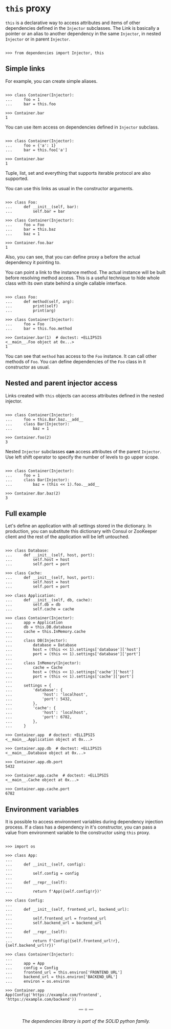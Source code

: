 # `this` proxy

`this` is a declarative way to access attributes and items of other dependencies
defined in the `Injector` subclasses. The Link is basically a pointer or an
alias to another dependency in the same `Injector`, in nested `Injector` or in
parent `Injector`.

```pycon

>>> from dependencies import Injector, this

```

## Simple links

For example, you can create simple aliases.

```pycon

>>> class Container(Injector):
...     foo = 1
...     bar = this.foo

>>> Container.bar
1

```

You can use item access on dependencies defined in `Injector` subclass.

```pycon

>>> class Container(Injector):
...     foo = {'a': 1}
...     bar = this.foo['a']

>>> Container.bar
1

```

Tuple, list, set and everything that supports iterable protocol are also
supported.

You can use this links as usual in the constructor arguments.

```pycon

>>> class Foo:
...     def __init__(self, bar):
...         self.bar = bar

>>> class Container(Injector):
...     foo = Foo
...     bar = this.baz
...     baz = 1

>>> Container.foo.bar
1

```

Also, you can see, that you can define proxy a before the actual dependency it
pointing to.

You can point a link to the instance method. The actual instance will be built
before resolving method access. This is a useful technique to hide whole class
with its own state behind a single callable interface.

```pycon

>>> class Foo:
...     def method(self, arg):
...         print(self)
...         print(arg)

>>> class Container(Injector):
...     foo = Foo
...     bar = this.foo.method

>>> Container.bar(1)  # doctest: +ELLIPSIS
<__main__.Foo object at 0x...>
1

```

You can see that `method` has access to the `Foo` instance. It can call other
methods of `Foo`. You can define dependencies of the `Foo` class in it
constructor as usual.

## Nested and parent injector access

Links created with `this` objects can access attributes defined in the nested
injector.

```pycon

>>> class Container(Injector):
...     foo = this.Bar.baz.__add__
...     class Bar(Injector):
...         baz = 1

>>> Container.foo(2)
3

```

Nested `Injector` subclasses **can** access attributes of the parent `Injector`.
Use left shift operator to specify the number of levels to go upper scope.

```pycon

>>> class Container(Injector):
...     foo = 1
...     class Bar(Injector):
...         baz = (this << 1).foo.__add__

>>> Container.Bar.baz(2)
3

```

## Full example

Let's define an application with all settings stored in the dictionary. In
production, you can substitute this dictionary with Consul or ZooKeeper client
and the rest of the application will be left untouched.

```pycon

>>> class Database:
...     def __init__(self, host, port):
...         self.host = host
...         self.port = port

>>> class Cache:
...     def __init__(self, host, port):
...         self.host = host
...         self.port = port

>>> class Application:
...     def __init__(self, db, cache):
...         self.db = db
...         self.cache = cache

>>> class Container(Injector):
...     app = Application
...     db = this.DB.database
...     cache = this.InMemory.cache
...
...     class DB(Injector):
...         database = Database
...         host = (this << 1).settings['database']['host']
...         port = (this << 1).settings['database']['port']
...
...     class InMemory(Injector):
...         cache = Cache
...         host = (this << 1).settings['cache']['host']
...         port = (this << 1).settings['cache']['port']
...
...     settings = {
...         'database': {
...             'host': 'localhost',
...             'port': 5432,
...         },
...         'cache': {
...             'host': 'localhost',
...             'port': 6782,
...         },
...     }

>>> Container.app  # doctest: +ELLIPSIS
<__main__.Application object at 0x...>

>>> Container.app.db  # doctest: +ELLIPSIS
<__main__.Database object at 0x...>

>>> Container.app.db.port
5432

>>> Container.app.cache  # doctest: +ELLIPSIS
<__main__.Cache object at 0x...>

>>> Container.app.cache.port
6782

```

## Environment variables

It is possible to access environment variables during dependency injection
process. If a class has a dependency in it's constructor, you can pass a value
from environment variable to the constructor using `this` proxy.

```pycon

>>> import os

>>> class App:
...
...     def __init__(self, config):
...
...         self.config = config
...
...     def __repr__(self):
...
...         return f'App({self.config!r})'

>>> class Config:
...
...     def __init__(self, frontend_url, backend_url):
...
...         self.frontend_url = frontend_url
...         self.backend_url = backend_url
...
...     def __repr__(self):
...
...         return f'Config({self.frontend_url!r}, {self.backend_url!r})'

>>> class Container(Injector):
...
...     app = App
...     config = Config
...     frontend_url = this.environ['FRONTEND_URL']
...     backend_url = this.environ['BACKEND_URL']
...     environ = os.environ

>>> Container.app
App(Config('https://example.com/frontend', 'https://example.com/backend'))

```

<p align="center">&mdash; ⭐️ &mdash;</p>
<p align="center"><i>The dependencies library is part of the SOLID python family.</i></p>
